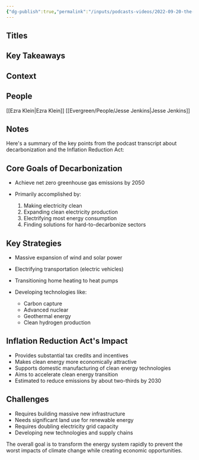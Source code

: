 ```yaml
---
{"dg-publish":true,"permalink":"/inputs/podcasts-videos/2022-09-20-the-single-best-guide-to-decarbonization-i-ve-heard-ezra-kleain-show/","tags":["podcast_notes"]}
---
```


## Titles


## Key Takeaways


## Context



## People
[[Ezra Klein\|Ezra Klein]]
[[Evergreen/People/Jesse Jenkins\|Jesse Jenkins]]



## Notes
Here's a summary of the key points from the podcast transcript about decarbonization and the Inflation Reduction Act:

## Core Goals of Decarbonization

- Achieve net zero greenhouse gas emissions by 2050
- Primarily accomplished by:
    
    1. Making electricity clean
    2. Expanding clean electricity production
    3. Electrifying most energy consumption
    4. Finding solutions for hard-to-decarbonize sectors
    

## Key Strategies

- Massive expansion of wind and solar power
- Electrifying transportation (electric vehicles)
- Transitioning home heating to heat pumps
- Developing technologies like:
    
    - Carbon capture
    - Advanced nuclear
    - Geothermal energy
    - Clean hydrogen production
    

## Inflation Reduction Act's Impact

- Provides substantial tax credits and incentives
- Makes clean energy more economically attractive
- Supports domestic manufacturing of clean energy technologies
- Aims to accelerate clean energy transition
- Estimated to reduce emissions by about two-thirds by 2030

## Challenges

- Requires building massive new infrastructure
- Needs significant land use for renewable energy
- Requires doubling electricity grid capacity
- Developing new technologies and supply chains

The overall goal is to transform the energy system rapidly to prevent the worst impacts of climate change while creating economic opportunities.
